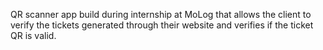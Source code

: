 QR scanner app build during internship at MoLog that allows the client to verify the tickets generated through their website and verifies if the ticket QR is valid.
